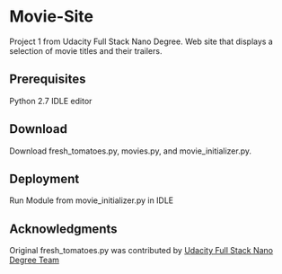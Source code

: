 # Movie-Site
Project 1 from Udacity Full Stack Nano Degree. Web site that displays a selection of movie titles and their trailers.

## Prerequisites
Python 2.7
IDLE editor

## Download
Download fresh_tomatoes.py, movies.py, and movie_initializer.py.

## Deployment
Run Module from movie_initializer.py in IDLE

## Acknowledgments
Original fresh_tomatoes.py was contributed by [Udacity Full Stack Nano Degree Team](https://github.com/udacity/ud036_StarterCode)
